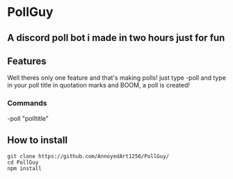 # PollGuy
## A discord poll bot i made in two hours just for fun


## Features
Well theres only one feature and that's making polls! just type -poll and type in your poll title in quotation marks and BOOM, a poll is created! 
### Commands
-poll "polltitle"
## How to install
```
git clone https://github.com/AnnoyedArt1256/PollGuy/
cd PollGuy
npm install
```
